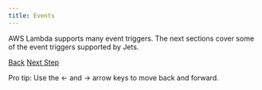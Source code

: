 ```yaml
---
title: Events
---
```


AWS Lambda supports many event triggers.  The next sections cover some of the event triggers supported by Jets.

<a id="prev" class="btn btn-basic" href="{% link _docs/cors-support.md %}">Back</a>
<a id="next" class="btn btn-primary" href="{% link _docs/events-cloudwatch-event.md %}">Next Step</a>
<p class="keyboard-tip">Pro tip: Use the <- and -> arrow keys to move back and forward.</p>
